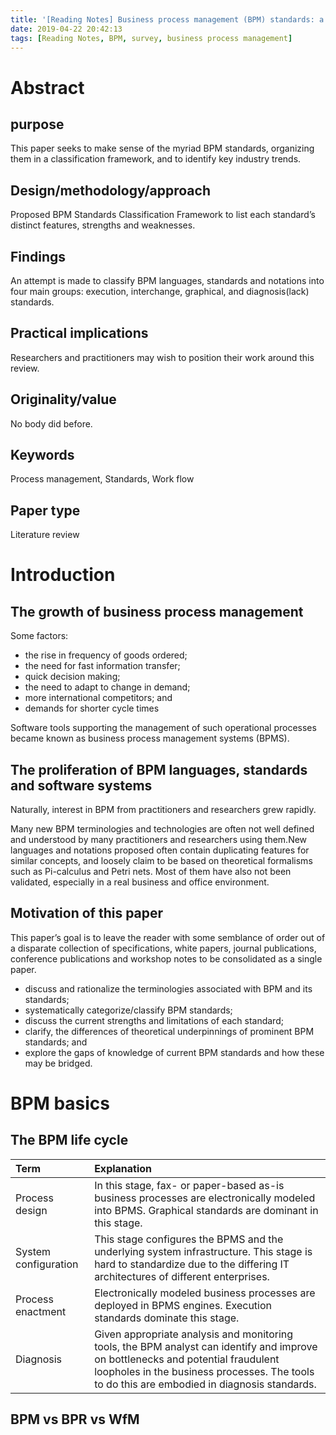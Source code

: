 ```yaml
---
title: '[Reading Notes] Business process management (BPM) standards: a survey'
date: 2019-04-22 20:42:13
tags: [Reading Notes, BPM, survey, business process management]
---
```


# Abstract

## purpose

This paper seeks to make sense of the myriad BPM standards, organizing them in a classification framework, and to identify key industry trends.

## Design/methodology/approach

Proposed BPM Standards Classification Framework to list each standard’s distinct features, strengths and weaknesses.

## Findings

An attempt is made to classify BPM languages, standards and notations into four main groups: execution, interchange, graphical, and diagnosis(lack) standards.

## Practical implications

Researchers and practitioners may wish to position their work around this review.

## Originality/value

No body did before.

## Keywords

Process management, Standards, Work flow

## Paper type

Literature review

# Introduction

## The growth of business process management

Some factors:

- the rise in frequency of goods ordered;
- the need for fast information transfer;
- quick decision making;
- the need to adapt to change in demand;
- more international competitors; and
- demands for shorter cycle times

Software tools supporting the management of such operational processes became known as business process management systems (BPMS).

## The proliferation of BPM languages, standards and software systems

Naturally, interest in BPM from practitioners and researchers grew rapidly.

Many new BPM terminologies and technologies are often not well defined and understood by many practitioners and researchers using them.New languages and notations proposed often contain duplicating features for similar concepts, and loosely claim to be based on theoretical formalisms such as Pi-calculus and Petri nets. Most of them have also not been validated, especially in a real business and office environment.

## Motivation of this paper

This paper’s goal is to leave the reader with some semblance of order out of a disparate collection of specifications, white papers, journal publications, conference publications and workshop notes to be consolidated as a single paper.

- discuss and rationalize the terminologies associated with BPM and its standards;
- systematically categorize/classify BPM standards;
- discuss the current strengths and limitations of each standard;
- clarify, the differences of theoretical underpinnings of prominent BPM standards; and
- explore the gaps of knowledge of current BPM standards and how these may be bridged.

# BPM basics

## The BPM life cycle

|Term|Explanation|
|:--|:--|
|Process design|In this stage, fax- or paper-based as-is business processes are electronically modeled into BPMS. Graphical standards are dominant in this stage.|
|System configuration|This stage configures the BPMS and the underlying system infrastructure. This stage is hard to standardize due to the differing IT architectures of different enterprises.|
|Process enactment|Electronically modeled business processes are deployed in BPMS engines. Execution standards dominate this stage.|
|Diagnosis|Given appropriate analysis and monitoring tools, the BPM analyst can identify and improve on bottlenecks and potential fraudulent loopholes in the business processes. The tools to do this are embodied in diagnosis standards.|

## BPM vs BPR vs WfM


